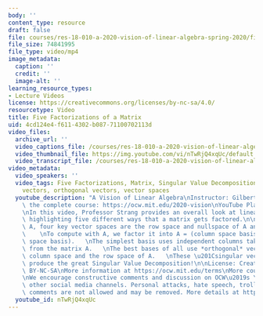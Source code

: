 ```yaml
---
body: ''
content_type: resource
draft: false
file: courses/res-18-010-a-2020-vision-of-linear-algebra-spring-2020/five-factorizations-version-4_360p_16_9.mp4
file_size: 74841995
file_type: video/mp4
image_metadata:
  caption: ''
  credit: ''
  image-alt: ''
learning_resource_types:
- Lecture Videos
license: https://creativecommons.org/licenses/by-nc-sa/4.0/
resourcetype: Video
title: Five Factorizations of a Matrix
uid: 4cd124e4-f611-4302-b087-71100702113d
video_files:
  archive_url: ''
  video_captions_file: /courses/res-18-010-a-2020-vision-of-linear-algebra-spring-2020/1xqdGd-9dfyGY8xsEsqLc77UN7n8a5G-G_transcript.webvtt
  video_thumbnail_file: https://img.youtube.com/vi/nTwRjQ4xqUc/default.jpg
  video_transcript_file: /courses/res-18-010-a-2020-vision-of-linear-algebra-spring-2020/1xqdGd-9dfyGY8xsEsqLc77UN7n8a5G-G_transcript.pdf
video_metadata:
  video_speakers: ''
  video_tags: Five Factorizations, Matrix, Singular Value Decomposition, SVD, singular
    vectors, orthogonal vectors, vector spaces
  youtube_description: "A Vision of Linear Algebra\nInstructor: Gilbert Strang\nView\
    \ the complete course: https://ocw.mit.edu/2020-vision\nYouTube Playlist: https://www.youtube.com/playlist?list=PLUl4u3cNGP61iQEFiWLE21EJCxwmWvvek\n\
    \nIn this video, Professor Strang provides an overall look at linear algebra by\
    \ highlighting five different ways that a matrix gets factored.\n\nFor every matrix\
    \ A, four key vector spaces are the row space and nullspace of A and its transpose.\
    \    \nTo compute with A, we factor it into A = (column space basis) times (row\
    \ space basis).   \nThe simplest basis uses independent columns taken directly\
    \ from the matrix A.   \nThe best bases of all use *orthogonal* vectors from the\
    \ column space and the row space of A.   \nThese \u201Csingular vectors\u201D\
    \ produce the great Singular Value Decomposition!\n\nLicense: Creative Commons\
    \ BY-NC-SA\nMore information at https://ocw.mit.edu/terms\nMore courses at https://ocw.mit.edu\n\
    \nWe encourage constructive comments and discussion on OCW\u2019s YouTube and\
    \ other social media channels. Personal attacks, hate speech, trolling, and inappropriate\
    \ comments are not allowed and may be removed. More details at https://ocw.mit.edu/comments."
  youtube_id: nTwRjQ4xqUc
---
```

